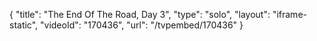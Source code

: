 {
    "title": "The End Of The Road, Day 3",
    "type": "solo",
    "layout": "iframe-static",
    "videoId": "170436",
    "url": "\/tvpembed\/170436"
}